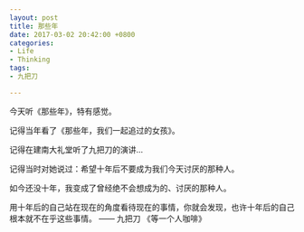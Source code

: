 ```yaml
---
layout: post
title: 那些年
date: 2017-03-02 20:42:00 +0800
categories:
- Life
- Thinking
tags:
- 九把刀

---
```


今天听《那些年》，特有感觉。

记得当年看了《那些年，我们一起追过的女孩》。

记得在建南大礼堂听了九把刀的演讲...

记得当时对她说过：希望十年后不要成为我们今天讨厌的那种人。

如今还没十年，我变成了曾经绝不会想成为的、讨厌的那种人。

用十年后的自己站在现在的角度看待现在的事情，你就会发现，也许十年后的自己根本就不在乎这些事情。 —— 九把刀 《等一个人咖啡》
